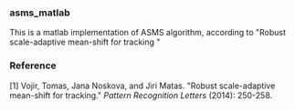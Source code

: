 ### asms_matlab

This is a matlab implementation of ASMS algorithm, according to "Robust scale-adaptive mean-shift for tracking "

### Reference

[1] Vojir, Tomas, Jana Noskova, and Jiri Matas. "Robust scale-adaptive mean-shift for tracking." *Pattern Recognition Letters* (2014): 250-258.

